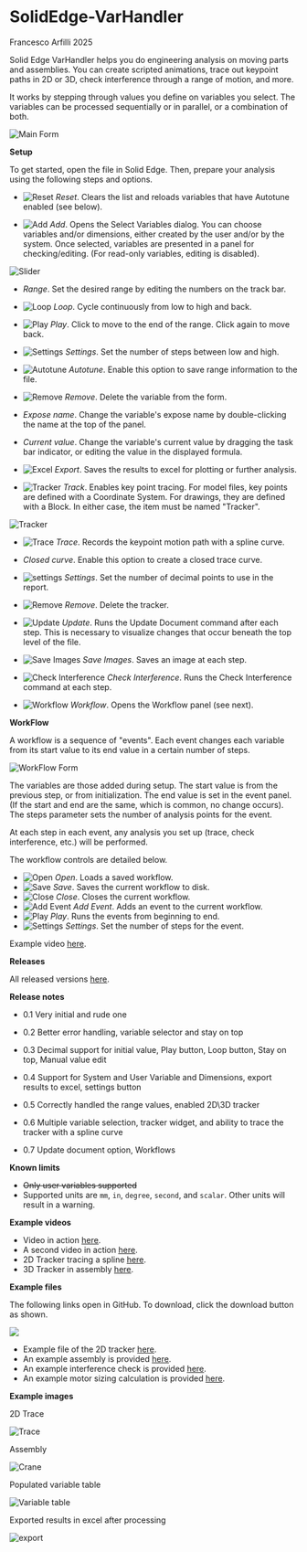 # SolidEdge-VarHandler

Francesco Arfilli 2025

Solid Edge VarHandler helps you do engineering analysis on moving parts and assemblies.  You can create scripted animations, trace out keypoint paths in 2D or 3D, check interference through a range of motion, and more.

It works by stepping through values you define on variables you select.  The variables can be processed sequentially or in parallel, or a combination of both.

![Main Form](./Media/Form_VarHandler.png)

**Setup**

To get started, open the file in Solid Edge.  Then, prepare your analysis using the following steps and options.  

- ![Reset](./Resources/icons8_replay_16.png)  *Reset*.  Clears the list and reloads variables that have Autotune enabled (see below).

- ![Add](./Resources/icons8_add_16.png)  *Add*.  Opens the Select Variables dialog.  You can choose variables and/or dimensions, either created by the user and/or by the system.  Once selected, variables are presented in a panel for checking/editing.  (For read-only variables, editing is disabled).

![Slider](./Media/UC_Slider.png)

  - *Range*.  Set the desired range by editing the numbers on the track bar.

  - ![Loop](./Resources/icons8_repeat_16.png)  *Loop*.  Cycle continuously from low to high and back. 

  - ![Play](./Resources/icons8_circled_play_16.png)  *Play*.  Click to move to the end of the range.  Click again to move back.

  - ![Settings](./Resources/icons8_settings_16.png)  *Settings*.  Set the number of steps between low and high.

  - ![Autotune](./Resources/icons8_checked_checkbox_16.png)  *Autotune*.  Enable this option to save range information to the file.

  - ![Remove](./Resources/icons8_close_16.png)  *Remove*.  Delete the variable from the form.

  - *Expose name*.  Change the variable's expose name by double-clicking the name at the top of the panel.

  - *Current value*.  Change the variable's current value by dragging the task bar indicator, or editing the value in the displayed formula.

- ![Excel](./Resources/icons8_data_sheet_16_extended.png)  *Export*.  Saves the results to excel for plotting or further analysis.

- ![Tracker](./Resources/icons8_center_of_gravity_16_edited.png)  *Track*.  Enables key point tracing.  For model files, key points are defined with a Coordinate System.  For drawings, they are defined with a Block.  In either case, the item must be named "Tracker".

![Tracker](./Media/UC_Tracker.png)

  - ![Trace](./Resources/icons8_plot_16.png)  *Trace*.  Records the keypoint motion path with a spline curve.

  - *Closed curve*.  Enable this option to create a closed trace curve.

  - ![settings](./Resources/icons8_settings_16.png)  *Settings*.  Set the number of decimal points to use in the report.

  - ![Remove](./Resources/icons8_close_16.png)  *Remove*.  Delete the tracker.

- ![Update](./Resources/icons8_Update_Done_16.png)  *Update*.  Runs the Update Document command after each step.  This is necessary to visualize  changes that occur beneath the top level of the file. 

- ![Save Images](./Resources/SaveAsImage.png)  *Save Images*.  Saves an image at each step.

- ![Check Interference](./Resources/Interference_16.png)  *Check Interference*.  Runs the Check Interference command at each step.

- ![Workflow](./Resources/icons8_workflow_16.png)  *Workflow*.  Opens the Workflow panel (see next).

**WorkFlow**

A workflow is a sequence of "events".  Each event changes each variable from its start value to its end value in a certain number of steps.  

![WorkFlow Form](./Media/UC_Workflow.png)

The variables are those added during setup.  The start value is from the previous step, or from initialization.  The end value is set in the event panel.  (If the start and end are the same, which is common, no change occurs).  The steps parameter sets the number of analysis points for the event.

At each step in each event, any analysis you set up (trace, check interference, etc.) will be performed.

The workflow controls are detailed below.

- ![Open](./Resources/icons8_opened_folder_16.png) *Open*.  Loads a saved workflow. 
- ![Save](./Resources/icons8_save_16.png) *Save*.  Saves the current workflow to disk.
- ![Close](./Resources/icons8_close_window_16.png) *Close*.  Closes the current workflow.
- ![Add Event](./Resources/icons8_add_16.png) *Add Event*.  Adds an event to the current workflow.
- ![Play](./Resources/icons8_circled_play_16.png) *Play*.  Runs the events from beginning to end.
- ![Settings](./Resources/icons8_settings_16.png)  *Settings*.  Set the number of steps for the event.

Example video [<ins>here</ins>](https://youtu.be/JcF9NA-WjCA).

**Releases**

All released versions [<ins>here</ins>](https://github.com/farfilli/SolidEdge-VarHandler/releases).

**Release notes**

- 0.1 Very initial and rude one

- 0.2 Better error handling, variable selector and stay on top

- 0.3 Decimal support for initial value, Play button, Loop button, Stay on top, Manual value edit

- 0.4 Support for System and User Variable and Dimensions, export results to excel, settings button

- 0.5 Correctly handled the range values, enabled 2D\3D tracker

- 0.6 Multiple variable selection, tracker widget, and ability to trace the tracker with a spline curve

- 0.7 Update document option, Workflows
  
**Known limits**
- ~~Only user variables supported~~
- Supported units are `mm`, `in`, `degree`, `second`, and `scalar`.  Other units will result in a warning.

**Example videos**
- Video in action [<ins>here</ins>](https://www.youtube.com/watch?v=krcpQPdgGos&t=3s&ab_channel=FrancescoArfilli).
- A second video in action [<ins>here</ins>](https://youtu.be/izA-oFQAoVA?si=1aqEMtKb33YCjdMl).
- 2D Tracker tracing a spline [<ins>here</ins>](https://www.youtube.com/watch?v=YH6zwButRlo&ab_channel=FrancescoArfilli).
- 3D Tracker in assembly [<ins>here</ins>](https://youtu.be/T-k3u4ftC2k?si=VSHl7Id2dQuqqkK0).

**Example files**

The following links open in GitHub.  To download, click the download button as shown.

![](./Media/github_download.png)

- Example file of the 2D tracker [<ins>here</ins>](./2DVarHandler.zip).
- An example assembly is provided [<ins>here</ins>](./Crane.zip).
- An example interference check is provided [<ins>here</ins>](./Examples/interference.zip).
- An example motor sizing calculation is provided [<ins>here</ins>](./Examples/motor_sizing.zip).

**Example images**

2D Trace

![Trace](./2DTracker.png)

Assembly

![Crane](./Crane.png)

Populated variable table

![Variable table](./VarTable.png)

Exported results in excel after processing

![export](./export.png)

